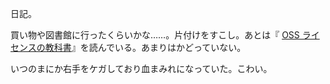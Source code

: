 日記。

買い物や図書館に行ったくらいかな……。片付けをすこし。あとは『 [OSS ライセンスの教科書][asin:B07GL2LQ3V]』を読んでいる。あまりはかどっていない。

いつのまにか右手をケガしており血まみれになっていた。こわい。

[asin:B07GL2LQ3V]: https://www.amazon.co.jp/dp/B07GL2LQ3V/

